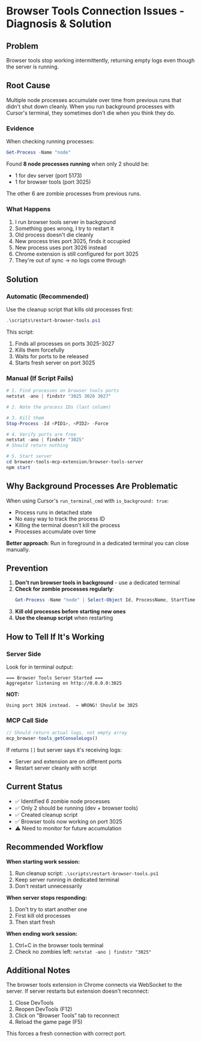# Browser Tools Connection Issues - Diagnosis & Solution

## Problem

Browser tools stop working intermittently, returning empty logs even though the server is running.

## Root Cause

Multiple node processes accumulate over time from previous runs that didn't shut down cleanly. When you run background processes with Cursor's terminal, they sometimes don't die when you think they do.

### Evidence

When checking running processes:
```powershell
Get-Process -Name "node"
```

Found **8 node processes running** when only 2 should be:
- 1 for dev server (port 5173)
- 1 for browser tools (port 3025)

The other 6 are zombie processes from previous runs.

### What Happens

1. I run browser tools server in background
2. Something goes wrong, I try to restart it
3. Old process doesn't die cleanly
4. New process tries port 3025, finds it occupied
5. New process uses port 3026 instead
6. Chrome extension is still configured for port 3025
7. They're out of sync → no logs come through

## Solution

### Automatic (Recommended)

Use the cleanup script that kills old processes first:

```powershell
.\scripts\restart-browser-tools.ps1
```

This script:
1. Finds all processes on ports 3025-3027
2. Kills them forcefully
3. Waits for ports to be released
4. Starts fresh server on port 3025

### Manual (If Script Fails)

```powershell
# 1. Find processes on browser tools ports
netstat -ano | findstr "3025 3026 3027"

# 2. Note the process IDs (last column)

# 3. Kill them
Stop-Process -Id <PID1>, <PID2> -Force

# 4. Verify ports are free
netstat -ano | findstr "3025"
# Should return nothing

# 5. Start server
cd browser-tools-mcp-extension/browser-tools-server
npm start
```

## Why Background Processes Are Problematic

When using Cursor's `run_terminal_cmd` with `is_background: true`:
- Process runs in detached state
- No easy way to track the process ID
- Killing the terminal doesn't kill the process
- Processes accumulate over time

**Better approach**: Run in foreground in a dedicated terminal you can close manually.

## Prevention

1. **Don't run browser tools in background** - use a dedicated terminal
2. **Check for zombie processes regularly**:
   ```powershell
   Get-Process -Name "node" | Select-Object Id, ProcessName, StartTime
   ```
3. **Kill old processes before starting new ones**
4. **Use the cleanup script** when restarting

## How to Tell If It's Working

### Server Side
Look for in terminal output:
```
=== Browser Tools Server Started ===
Aggregator listening on http://0.0.0.0:3025
```

**NOT:**
```
Using port 3026 instead.  ← WRONG! Should be 3025
```

### MCP Call Side
```javascript
// Should return actual logs, not empty array
mcp_browser-tools_getConsoleLogs()
```

If returns `[]` but server says it's receiving logs:
- Server and extension are on different ports
- Restart server cleanly with script

## Current Status

- ✅ Identified 6 zombie node processes
- ✅ Only 2 should be running (dev + browser tools)
- ✅ Created cleanup script
- ✅ Browser tools now working on port 3025
- ⚠️ Need to monitor for future accumulation

## Recommended Workflow

**When starting work session:**
1. Run cleanup script: `.\scripts\restart-browser-tools.ps1`
2. Keep server running in dedicated terminal
3. Don't restart unnecessarily

**When server stops responding:**
1. Don't try to start another one
2. First kill old processes
3. Then start fresh

**When ending work session:**
1. Ctrl+C in the browser tools terminal
2. Check no zombies left: `netstat -ano | findstr "3025"`

## Additional Notes

The browser tools extension in Chrome connects via WebSocket to the server. If server restarts but extension doesn't reconnect:
1. Close DevTools
2. Reopen DevTools (F12)
3. Click on "Browser Tools" tab to reconnect
4. Reload the game page (F5)

This forces a fresh connection with correct port.

